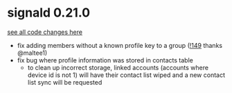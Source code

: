 # signald 0.21.0

[see all code changes here](https://gitlab.com/signald/signald/-/compare/0.20.0...0.21.0)

* fix adding members without a known profile key to a group ([!149](https://gitlab.com/signald/signald/-/merge_requests/149) thanks @maltee1)
* fix bug where profile information was stored in contacts table
  * to clean up incorrect storage, linked accounts (accounts where device id is not 1) will have their contact list wiped and a new contact list sync will be requested
